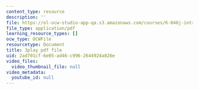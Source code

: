 ```yaml
---
content_type: resource
description: ''
file: https://ol-ocw-studio-app-qa.s3.amazonaws.com/courses/6-046j-introduction-to-algorithms-sma-5503-fall-2005/2ad701cf6e05ad46c9962644924a826e_-EQTVuAhSFY.pdf
file_type: application/pdf
learning_resource_types: []
ocw_type: OCWFile
resourcetype: Document
title: 3play pdf file
uid: 2ad701cf-6e05-ad46-c996-2644924a826e
video_files:
  video_thumbnail_file: null
video_metadata:
  youtube_id: null
---
```

